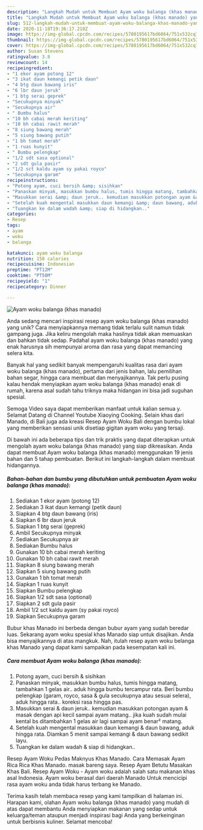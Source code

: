 ```yaml
---
description: "Langkah Mudah untuk Membuat Ayam woku balanga (khas manado) yang Bisa Manjain Lidah"
title: "Langkah Mudah untuk Membuat Ayam woku balanga (khas manado) yang Bisa Manjain Lidah"
slug: 512-langkah-mudah-untuk-membuat-ayam-woku-balanga-khas-manado-yang-bisa-manjain-lidah
date: 2020-11-18T19:36:17.210Z
image: https://img-global.cpcdn.com/recipes/5780195617bd6064/751x532cq70/ayam-woku-balanga-khas-manado-foto-resep-utama.jpg
thumbnail: https://img-global.cpcdn.com/recipes/5780195617bd6064/751x532cq70/ayam-woku-balanga-khas-manado-foto-resep-utama.jpg
cover: https://img-global.cpcdn.com/recipes/5780195617bd6064/751x532cq70/ayam-woku-balanga-khas-manado-foto-resep-utama.jpg
author: Susan Stevens
ratingvalue: 3.8
reviewcount: 14
recipeingredient:
- "1 ekor ayam potong 12"
- "3 ikat daun kemangi petik daun"
- "4 btg daun bawang iris"
- "6 lbr daun jeruk"
- "1 btg serai geprek"
- "Secukupnya minyak"
- "Secukupnya air"
- " Bumbu halus"
- "10 bh cabai merah keriting"
- "10 bh cabai rawit merah"
- "8 siung bawang merah"
- "5 siung bawang putih"
- "1 bh tomat merah"
- "1 ruas kunyit"
- " Bumbu pelengkap"
- "1/2 sdt sasa optional"
- "2 sdt gula pasir"
- "1/2 sct kaldu ayam sy pakai royco"
- "Secukupnya garam"
recipeinstructions:
- "Potong ayam, cuci bersih &amp; sisihkan"
- "Panaskan minyak, masukkan bumbu halus, tumis hingga matang, tambahkan 1 gelas air.. aduk hingga bumbu tercampur rata. Beri bumbu pelengkap (garam, royco, sasa &amp; gula secukupnya atau sesuai selera), aduk hingga rata.. koreksi rasa hingga pas."
- "Masukkan serai &amp; daun jeruk.. kemudian masukkan potongan ayam &amp; masak dengan api kecil sampai ayam matang.. jika kuah sudah mulai kental bs ditambahkan 1 gelas air lagi sampai ayam benar² matang."
- "Setelah kuah mengental masukkan daun kemangi &amp; daun bawang, aduk hingga rata. Diamkan 5 menit sampai kemangi &amp; daun bawang sedikit layu."
- "Tuangkan ke dalam wadah &amp; siap di hidangkan.."
categories:
- Resep
tags:
- ayam
- woku
- balanga

katakunci: ayam woku balanga 
nutrition: 158 calories
recipecuisine: Indonesian
preptime: "PT12M"
cooktime: "PT50M"
recipeyield: "1"
recipecategory: Dinner

---
```



![Ayam woku balanga (khas manado)](https://img-global.cpcdn.com/recipes/5780195617bd6064/751x532cq70/ayam-woku-balanga-khas-manado-foto-resep-utama.jpg)

Anda sedang mencari inspirasi resep ayam woku balanga (khas manado) yang unik? Cara menyiapkannya memang tidak terlalu sulit namun tidak gampang juga. Jika keliru mengolah maka hasilnya tidak akan memuaskan dan bahkan tidak sedap. Padahal ayam woku balanga (khas manado) yang enak harusnya sih mempunyai aroma dan rasa yang dapat memancing selera kita.

Banyak hal yang sedikit banyak mempengaruhi kualitas rasa dari ayam woku balanga (khas manado), pertama dari jenis bahan, lalu pemilihan bahan segar, hingga cara membuat dan menyajikannya. Tak perlu pusing kalau hendak menyiapkan ayam woku balanga (khas manado) enak di rumah, karena asal sudah tahu triknya maka hidangan ini bisa jadi suguhan spesial.

Semoga Video saya dapat memberikan manfaat untuk kalian semua y. Selamat Datang di Channel Youtube Xiaoying Cooking. Selain khas dari Manado, di Bali juga ada kreasi Resep Ayam Woku Bali dengan bumbu lokal yang memberikan sensasi unik disetiap gigitan ayam woku yang tersaji.


Di bawah ini ada beberapa tips dan trik praktis yang dapat diterapkan untuk mengolah ayam woku balanga (khas manado) yang siap dikreasikan. Anda dapat membuat Ayam woku balanga (khas manado) menggunakan 19 jenis bahan dan 5 tahap pembuatan. Berikut ini langkah-langkah dalam membuat hidangannya.

<!--inarticleads1-->

##### Bahan-bahan dan bumbu yang dibutuhkan untuk pembuatan Ayam woku balanga (khas manado):

1. Sediakan 1 ekor ayam (potong 12)
1. Sediakan 3 ikat daun kemangi (petik daun)
1. Siapkan 4 btg daun bawang (iris)
1. Siapkan 6 lbr daun jeruk
1. Siapkan 1 btg serai (geprek)
1. Ambil Secukupnya minyak
1. Sediakan Secukupnya air
1. Sediakan  Bumbu halus
1. Gunakan 10 bh cabai merah keriting
1. Gunakan 10 bh cabai rawit merah
1. Siapkan 8 siung bawang merah
1. Siapkan 5 siung bawang putih
1. Gunakan 1 bh tomat merah
1. Siapkan 1 ruas kunyit
1. Siapkan  Bumbu pelengkap
1. Siapkan 1/2 sdt sasa (optional)
1. Siapkan 2 sdt gula pasir
1. Ambil 1/2 sct kaldu ayam (sy pakai royco)
1. Siapkan Secukupnya garam


Bubur khas Manado ini berbeda dengan bubur ayam yang sudah beredar luas. Sekarang ayam woku spesial khas Manado siap untuk disajikan. Anda bisa menyajikannya di atas mangkuk. Nah, itulah resep ayam woku belanga khas Manado yang dapat kami sampaikan pada kesempatan kali ini. 

<!--inarticleads2-->

##### Cara membuat Ayam woku balanga (khas manado):

1. Potong ayam, cuci bersih &amp; sisihkan
1. Panaskan minyak, masukkan bumbu halus, tumis hingga matang, tambahkan 1 gelas air.. aduk hingga bumbu tercampur rata. Beri bumbu pelengkap (garam, royco, sasa &amp; gula secukupnya atau sesuai selera), aduk hingga rata.. koreksi rasa hingga pas.
1. Masukkan serai &amp; daun jeruk.. kemudian masukkan potongan ayam &amp; masak dengan api kecil sampai ayam matang.. jika kuah sudah mulai kental bs ditambahkan 1 gelas air lagi sampai ayam benar² matang.
1. Setelah kuah mengental masukkan daun kemangi &amp; daun bawang, aduk hingga rata. Diamkan 5 menit sampai kemangi &amp; daun bawang sedikit layu.
1. Tuangkan ke dalam wadah &amp; siap di hidangkan..


Resep Ayam Woku Pedas Maknyus Khas Manado. Cara Memasak Ayam Rica Rica Khas Manado. masak bareng saya. Resep Ayam Betutu Masakan Khas Bali. Resep Ayam Woku - Ayam woku adalah salah satu makanan khas asal Indonesia. Ayam woku berasal dari daerah Manado Untuk mencicipi rasa ayam woku anda tidak harus terbang ke Manado. 

Terima kasih telah membaca resep yang kami tampilkan di halaman ini. Harapan kami, olahan Ayam woku balanga (khas manado) yang mudah di atas dapat membantu Anda menyiapkan makanan yang sedap untuk keluarga/teman ataupun menjadi inspirasi bagi Anda yang berkeinginan untuk berbisnis kuliner. Selamat mencoba!
